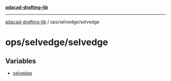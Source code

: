 [**adacad-drafting-lib**](../../../README.md)

***

[adacad-drafting-lib](../../../modules.md) / ops/selvedge/selvedge

# ops/selvedge/selvedge

## Variables

- [selvedge](variables/selvedge.md)
